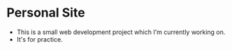 # Personal Site

- This is a small web development project which I'm currently working on.
- It's for practice.
